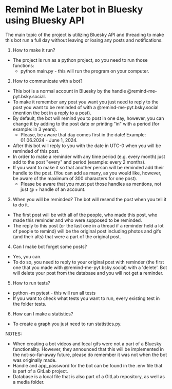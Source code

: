 # Remind Me Later bot in Bluesky using Bluesky API

The main topic of the project is utilizing Bluesky API and threading to make this bot run a full day without leaving or losing any posts and notifications.

1. How to make it run?
- The project is run as a python project, so you need to run those functions:
  - python main.py - this will run the program on your computer.
2. How to communicate with a bot?
- This bot is a normal account in Bluesky by the handle @remind-me-pyt.bsky.social.
- To make it remember any post you want you just need to reply to the post you want to be reminded of with a @remind-me-pyt.bsky.social (mention the bot in a reply to a post).
- By default, the bot will remind you to post in one day, however, you can change it by adding to the post date or printing "in" with a period (for example: in 3 years).
  - Please, be aware that day comes first in the date! Example: 01.06.2024 - June 1, 2024. 
- After this bot will reply to you with the date in UTC-0 when you will be reminded of this post.
- In order to make a reminder with any time period (e.g. every month) just add to the post "every" and period (example: every 2 months).
- If you want to make it so that another person will be reminded add their handle to the post. (You can add as many, as you would like, however, be aware of the maximum of 300 characters for one post).
  - Please be aware that you must put those handles as mentions, not just @ + handle of an account.
3. When you will be reminded?
The bot will resend the post when you tell it to do it.
- The first post will be with all of the people, who made this post, who made this reminder and who were supposed to be reminded.
- The reply to this post (or the last one in a thread if a reminder held a lot of people to remind) will be the original post including photos and gifs (and their alts) that were a part of the original post.
4. Can I make bot forget some posts?
- Yes, you can.
- To do so, you need to reply to your original post with reminder (the first one that you made with @remind-me-pyt.bsky.social) with a 'delete'. Bot will delete your post from the database and you will not get a reminder.
5. How to run tests?
- python -m pytest - this will run all tests
- If you want to check what tests you want to run, every existing test in the folder tests.
6. How can I make a statistics?
- To create a graph you just need to run statistics.py.

NOTES:
- When creating a bot videos and local gifs were not a part of a Bluesky functionality. However, they announced that this will be implemented in the not-so-far-away future, please do remember it was not when the bot was originally made.
- Handle and app_password for the bot can be found in the .env file that is part of a GitLab project.
- Database is a local file that is also part of a GitLab repository, as well as a media folder.